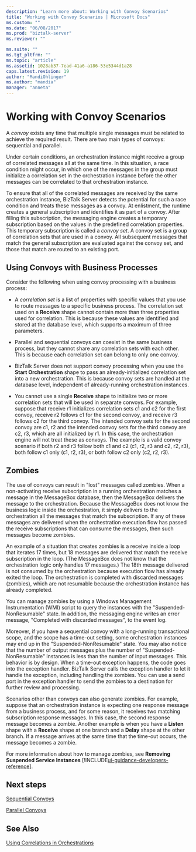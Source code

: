 ```yaml
---
description: "Learn more about: Working with Convoy Scenarios"
title: "Working with Convoy Scenarios | Microsoft Docs"
ms.custom: ""
ms.date: "06/08/2017"
ms.prod: "biztalk-server"
ms.reviewer: ""

ms.suite: ""
ms.tgt_pltfrm: ""
ms.topic: "article"
ms.assetid: 1028ab37-7ead-41a6-a186-53e5344d1a28
caps.latest.revision: 19
author: "MandiOhlinger"
ms.author: "mandia"
manager: "anneta"
---
```

# Working with Convoy Scenarios
A *convoy* exists any time that multiple single messages must be related to achieve the required result. There are two main types of convoys: sequential and parallel.  
  
 Under certain conditions, an orchestration instance might receive a group of correlated messages all at the same time. In this situation, a race condition might occur, in which one of the messages in the group must initialize a correlation set in the orchestration instance before the other messages can be correlated to that orchestration instance.  
  
 To ensure that all of the correlated messages are received by the same orchestration instance, BizTalk Server detects the potential for such a race condition and treats these messages as a convoy. At enlistment, the runtime creates a general subscription and identifies it as part of a convoy. After filling this subscription, the messaging engine creates a temporary subscription based on the values in the predefined correlation properties. This temporary subscription is called a *convoy set*. A convoy set is a group of correlation sets that are used in a convoy. All subsequent messages that match the general subscription are evaluated against the convoy set, and those that match are routed to an existing port.  
  
## Using Convoys with Business Processes  
 Consider the following when using convoy processing with a business process:  
  
-   A *correlation set* is a list of properties with specific values that you use to route messages to a specific business process. The correlation set used on a **Receive** shape cannot contain more than three properties used for correlation. This is because these values are identified and stored at the database level, which supports a maximum of three parameters.  
  
-   Parallel and sequential convoys can coexist in the same business process, but they cannot share any correlation sets with each other. This is because each correlation set can belong to only one convoy.  
  
-   BizTalk Server does not support convoy processing when you use the **Start Orchestration** shape to pass an already-initialized correlation set into a new orchestration. This is because convoy sets are handled at the database level, independent of already-running orchestration instances.  
  
-   You cannot use a single **Receive** shape to initialize two or more correlation sets that will be used in separate convoys. For example, suppose that receive r1 initializes correlation sets c1 and c2 for the first convoy, receive r2 follows c1 for the second convoy, and receive r3 follows c2 for the third convoy. The intended convoy sets for the second convoy are c1, r2 and the intended convoy sets for the third convoy are c2, r3, which are all initialized by r1. In this case, the orchestration engine will not treat these as convoys. The example is a valid convoy scenario if both r2 and r3 follow both c1 and c2 (c1, r2, r3 and c2, r2, r3), both follow c1 only (c1, r2, r3), or both follow c2 only (c2, r2, r3).  
  
## Zombies  
 The use of convoys can result in "lost" messages called zombies. When a non-activating receive subscription in a running orchestration matches a message in the MessageBox database, then the MessageBox delivers the message to the orchestration. Because the MessageBox does not know the business logic inside the orchestration, it simply delivers to the orchestration all the messages that match the subscription. If any of these messages are delivered when the orchestration execution flow has passed the receive subscriptions that can consume the messages, then such messages become zombies.  
  
 An example of a situation that creates zombies is a receive inside a loop that iterates 17 times, but 18 messages are delivered that match the receive subscription in the loop. (The MessageBox does not know that the orchestration logic only handles 17 messages.) The 18th message delivered is not consumed by the orchestration because execution flow has already exited the loop. The orchestration is completed with discarded messages (zombies), which are not resumable because the orchestration instance has already completed.  
  
 You can manage zombies by using a Windows Management Instrumentation (WMI) script to query the instances with the "Suspended-NonResumable" state. In addition, the messaging engine writes an error message, "Completed with discarded messages", to the event log.  
  
 Moreover, if you have a sequential convoy with a long-running transactional scope, and the scope has a time-out setting, some orchestration instances may end up in the "Suspended-NonResumable" state. You may also notice that the number of output messages plus the number of "Suspended-NonResumable" instances is less than the number of input messages. This behavior is by design. When a time-out exception happens, the code goes into the exception handler. BizTalk Server calls the exception handler to let it handle the exception, including handling the zombies. You can use a send port in the exception handler to send the zombies to a destination for further review and processing.  
  
 Scenarios other than convoys can also generate zombies. For example, suppose that an orchestration instance is expecting one response message from a business process, and for some reason, it receives two matching subscription response messages. In this case, the second response message becomes a zombie. Another example is when you have a **Listen** shape with a **Receive** shape at one branch and a **Delay** shape at the other branch. If a message arrives at the same time that the time-out occurs, the message becomes a zombie.  
  
 For more information about how to manage zombies, see **Removing Suspended Service Instances** [!INCLUDE[ui-guidance-developers-reference](../includes/ui-guidance-developers-reference.md)].
  
## Next steps
 [Sequential Convoys](../core/sequential-convoys.md)  
  
 [Parallel Convoys](../core/parallel-convoys.md)  
  
## See Also  
 [Using Correlations in Orchestrations](../core/using-correlations-in-orchestrations.md)
